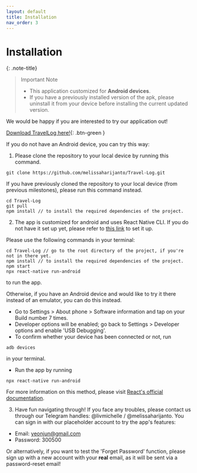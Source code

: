 ```yaml
---
layout: default
title: Installation
nav_order: 3
---
```


# Installation

{: .note-title}
> Important Note
>
> - This application customized for **Android devices**.
> - If you have a previously installed version of the apk, please uninstall it from your device before installing the current updated version.

We would be happy if you are interested to try our application out!

[Download TravelLog here!](https://drive.google.com/file/d/1btqUkEVeYYCeM1tJqklh7v3JmKq8REor/view?usp=sharing){: .btn-green }

If you do not have an Android device, you can try this way:

1. Please clone the repository to your local device by running this command.
```
git clone https://github.com/melissaharijanto/Travel-Log.git
```
If you have previously cloned the repository to your local device (from previous milestones), please run this
command instead. 
```
cd Travel-Log
git pull
npm install // to install the required dependencies of the project.
```
2. The app is customized for android and uses React Native CLI. If you do not have it set up yet, please refer to <a href="https://reactnative.dev/docs/environment-setup">this link</a> to set it up.

Please use the following commands in your terminal:
```
cd Travel-Log // go to the root directory of the project, if you're not in there yet.
npm install // to install the required dependencies of the project.
npm start
npx react-native run-android
```
to run the app.

Otherwise, if you have an Android device and would like to try it there instead of an emulator, you can do this instead.
- Go to Settings > About phone > Software information and tap on your Build number 7 times.
- Developer options will be enabled; go back to Settings > Developer options and enable 'USB Debugging'.
- To confirm whether your device has been connected or not, run 
```
adb devices
```
in your terminal. 
- Run the app by running 
```
npx react-native run-android
```
For more information on this method, please visit <a href="https://reactnative.dev/docs/running-on-device">React's official documentation</a>.

3. Have fun navigating through! If you face any troubles, please contact us through our Telegram handles:  @livmichelle / @melissaharijanto.
You can sign in with our placeholder account to try the app's features:
- Email: yeonjun@gmail.com
- Password: 300500

Or alternatively, if you want to test the 'Forget Password' function, please sign up with a new account with your
**real** email, as it will be sent via a password-reset email!
